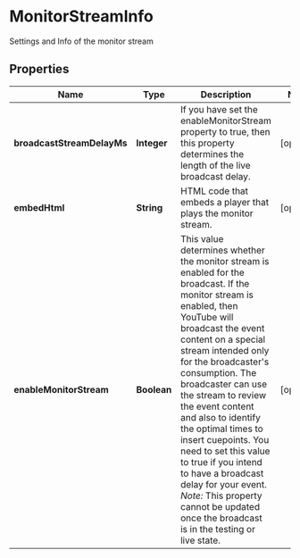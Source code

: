 

# MonitorStreamInfo

Settings and Info of the monitor stream

## Properties

Name | Type | Description | Notes
------------ | ------------- | ------------- | -------------
**broadcastStreamDelayMs** | **Integer** | If you have set the enableMonitorStream property to true, then this property determines the length of the live broadcast delay. |  [optional]
**embedHtml** | **String** | HTML code that embeds a player that plays the monitor stream. |  [optional]
**enableMonitorStream** | **Boolean** | This value determines whether the monitor stream is enabled for the broadcast. If the monitor stream is enabled, then YouTube will broadcast the event content on a special stream intended only for the broadcaster&#39;s consumption. The broadcaster can use the stream to review the event content and also to identify the optimal times to insert cuepoints. You need to set this value to true if you intend to have a broadcast delay for your event. *Note:* This property cannot be updated once the broadcast is in the testing or live state. |  [optional]



